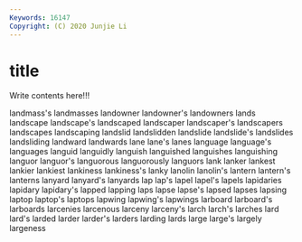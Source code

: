```yaml
---
Keywords: 16147
Copyright: (C) 2020 Junjie Li
---
```


# title

Write contents here!!!

landmass's 
landmasses 
landowner 
landowner's 
landowners 
lands 
landscape 
landscape's 
landscaped 
landscaper
landscaper's 
landscapers 
landscapes 
landscaping 
landslid 
landslidden 
landslide 
landslide's 
landslides 
landsliding
landward 
landwards 
lane 
lane's 
lanes 
language 
language's 
languages 
languid 
languidly
languish 
languished 
languishes 
languishing 
languor 
languor's 
languorous 
languorously 
languors 
lank
lanker 
lankest 
lankier 
lankiest 
lankiness 
lankiness's 
lanky 
lanolin 
lanolin's 
lantern
lantern's 
lanterns 
lanyard 
lanyard's 
lanyards 
lap 
lap's 
lapel 
lapel's 
lapels
lapidaries 
lapidary 
lapidary's 
lapped 
lapping 
laps 
lapse 
lapse's 
lapsed 
lapses
lapsing 
laptop 
laptop's 
laptops 
lapwing 
lapwing's 
lapwings 
larboard 
larboard's 
larboards
larcenies 
larcenous 
larceny 
larceny's 
larch 
larch's 
larches 
lard 
lard's 
larded
larder 
larder's 
larders 
larding 
lards 
large 
large's 
largely 
largeness 
